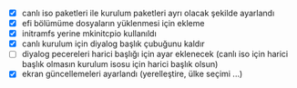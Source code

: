 
 - [x] canlı iso paketleri ile kurulum paketleri ayrı olacak şekilde ayarlandı
 - [x] efi bölümüme dosyaların yüklenmesi için ekleme
 - [x] initramfs yerine mkinitcpio kullanıldı
 - [x] canlı kurulum için diyalog başlık çubuğunu kaldır
 - [ ] diyalog pecereleri harici başlığı için ayar eklenecek (canlı iso için harici başlık olmasın kurulum isosu için harici başlık olsun)
 - [x] ekran güncellemeleri ayarlandı (yerelleştire, ülke seçimi ...)

